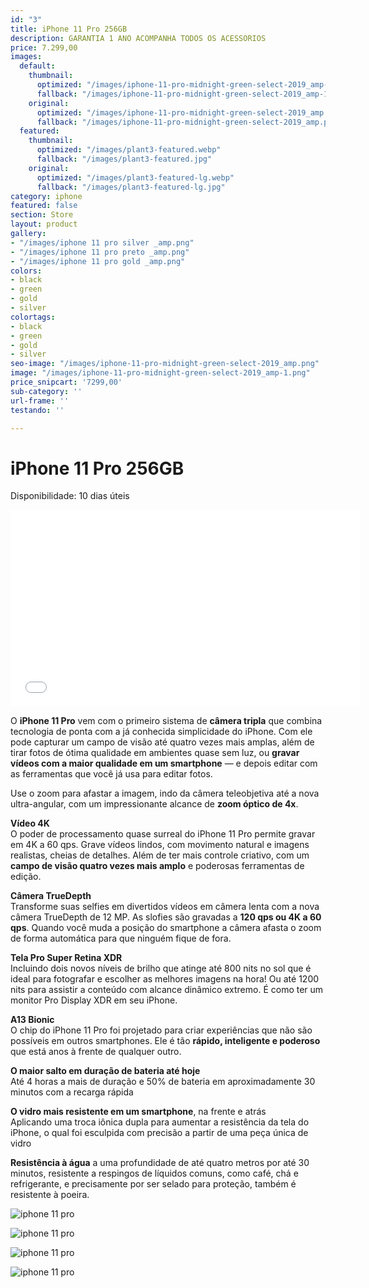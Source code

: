 ```yaml
---
id: "3"
title: iPhone 11 Pro 256GB
description: GARANTIA 1 ANO ACOMPANHA TODOS OS ACESSORIOS
price: 7.299,00
images:
  default:
    thumbnail:
      optimized: "/images/iphone-11-pro-midnight-green-select-2019_amp-1.png"
      fallback: "/images/iphone-11-pro-midnight-green-select-2019_amp-1.png"
    original:
      optimized: "/images/iphone-11-pro-midnight-green-select-2019_amp.webp"
      fallback: "/images/iphone-11-pro-midnight-green-select-2019_amp.png"
  featured:
    thumbnail:
      optimized: "/images/plant3-featured.webp"
      fallback: "/images/plant3-featured.jpg"
    original:
      optimized: "/images/plant3-featured-lg.webp"
      fallback: "/images/plant3-featured-lg.jpg"
category: iphone
featured: false
section: Store
layout: product
gallery:
- "/images/iphone 11 pro silver _amp.png"
- "/images/iphone 11 pro preto _amp.png"
- "/images/iphone 11 pro gold _amp.png"
colors:
- black
- green
- gold
- silver
colortags:
- black
- green
- gold
- silver
seo-image: "/images/iphone-11-pro-midnight-green-select-2019_amp.png"
image: "/images/iphone-11-pro-midnight-green-select-2019_amp-1.png"
price_snipcart: '7299,00'
sub-category: ''
url-frame: ''
testando: ''

---
```

# iPhone 11 Pro 256GB

Disponibilidade: 10 dias úteis

<iframe
width="560"
height="315"
src="[https://www.youtube.com/embed/eYK4fgplYI4](https://www.youtube.com/embed/eYK4fgplYI4 "https://www.youtube.com/embed/eYK4fgplYI4")"
frameborder="0"
allow="accelerometer;
autoplay;
encrypted-media;
gyroscope;
picture-in-picture"
allowfullscreen

> 

</iframe>

O **iPhone 11 Pro** vem com o primeiro sistema de **câmera tripla** que combina tecnologia de ponta com a já conhecida simplicidade do iPhone. Com ele pode capturar um campo de visão até quatro vezes mais amplas, além de tirar fotos de ótima qualidade em ambientes quase sem luz, ou **gravar vídeos com a maior qualidade em um smartphone** — e depois editar com as ferramentas que você já usa para editar fotos.

Use o zoom para afastar a imagem, indo da câmera teleobjetiva até a nova ultra-angular, com um impressionante alcance de **zoom óptico de 4x**.

**Vídeo 4K**  
O poder de processamento quase surreal do iPhone 11 Pro permite gravar em 4K a 60 qps. Grave vídeos lindos, com movimento natural e imagens realistas, cheias de detalhes. Além de ter mais controle criativo, com um **campo de visão quatro vezes mais amplo** e poderosas ferramentas de edição.

**Câmera TrueDepth**  
Transforme suas selfies em divertidos vídeos em câmera lenta com a nova câmera TrueDepth de 12 MP. As slofies são gravadas a **120 qps ou 4K a 60 qps**. Quando você muda a posição do smartphone a câmera afasta o zoom de forma automática para que ninguém fique de fora.

**Tela Pro Super Retina XDR**  
Incluindo dois novos níveis de brilho que atinge até 800 nits no sol que é ideal para fotografar e escolher as melhores imagens na hora! Ou até 1200 nits para assistir a conteúdo com alcance dinâmico extremo. É como ter um monitor Pro Display XDR em seu iPhone.

**A13 Bionic**  
O chip do iPhone 11 Pro foi projetado para criar experiências que não são possíveis em outros smartphones. Ele é tão **rápido, inteligente e poderoso** que está anos à frente de qualquer outro.

**O maior salto em duração de bateria até hoje**  
Até 4 horas a mais de duração e 50% de bateria em aproximadamente 30 minutos com a recarga rápida

**O vidro mais resistente em um smartphone**, na frente e atrás  
Aplicando uma troca iônica dupla para aumentar a resistência da tela do iPhone, o qual foi esculpida com precisão a partir de uma peça única de vidro

**Resistência à água** a uma profundidade de até quatro metros por até 30 minutos, resistente a respingos de líquidos comuns, como café, chá e refrigerante, e precisamente por ser selado para proteção, também é resistente à poeira.

![iphone 11 pro](https://store.storeimages.cdn-apple.com/4982/as-images.apple.com/is/iphone-11-pro-gallery-2019-1?wid=1680&hei=640&fmt=jpeg&qlt=95&op_usm=0.5,0.5&.v=1567208465166)

![iphone 11 pro](https://store.storeimages.cdn-apple.com/4982/as-images.apple.com/is/iphone-11-pro-gallery-2019-2?wid=1680&hei=640&fmt=jpeg&qlt=95&op_usm=0.5,0.5&.v=1567208466417)

![iphone 11 pro](https://store.storeimages.cdn-apple.com/4982/as-images.apple.com/is/iphone-11-pro-gallery-2019-3?wid=1680&hei=640&fmt=jpeg&qlt=95&op_usm=0.5,0.5&.v=1567208464818)

![iphone 11 pro](https://store.storeimages.cdn-apple.com/4982/as-images.apple.com/is/iphone-11-pro-gallery-2019-4?wid=1680&hei=640&fmt=jpeg&qlt=95&op_usm=0.5,0.5&.v=1567208465124)